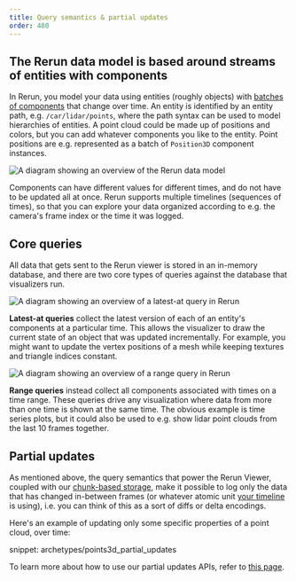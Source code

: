```yaml
---
title: Query semantics & partial updates
order: 480
---
```


## The Rerun data model is based around streams of entities with components

In Rerun, you model your data using entities (roughly objects) with [batches of components](./batches.md) that change over time.
An entity is identified by an entity path, e.g. `/car/lidar/points`, where the path syntax can be used to model hierarchies of entities.
A point cloud could be made up of positions and colors, but you can add whatever components you like to the entity.
Point positions are e.g. represented as a batch of `Position3D` component instances.

<picture>
  <img src="https://static.rerun.io/data-model/f64dfbf4a9aa09c9765508d49de6e35e8b76d159/full.png" alt="A diagram showing an overview of the Rerun data model">
  <source media="(max-width: 480px)" srcset="https://static.rerun.io/data-model/f64dfbf4a9aa09c9765508d49de6e35e8b76d159/480w.png">
  <source media="(max-width: 768px)" srcset="https://static.rerun.io/data-model/f64dfbf4a9aa09c9765508d49de6e35e8b76d159/768w.png">
  <source media="(max-width: 1024px)" srcset="https://static.rerun.io/data-model/f64dfbf4a9aa09c9765508d49de6e35e8b76d159/1024w.png">
  <source media="(max-width: 1200px)" srcset="https://static.rerun.io/data-model/f64dfbf4a9aa09c9765508d49de6e35e8b76d159/1200w.png">
</picture>

Components can have different values for different times, and do not have to be updated all at once.
Rerun supports multiple timelines (sequences of times), so that you can explore your data organized according to e.g. the camera's frame index or the time it was logged.


## Core queries

All data that gets sent to the Rerun viewer is stored in an in-memory database, and there are two core types of queries against the database that visualizers run.

<picture>
  <img src="https://static.rerun.io/latest-at/2720caee9646a09792cc8fd71ad50503f1cf4dcd/full.png" alt="A diagram showing an overview of a latest-at query in Rerun">
  <source media="(max-width: 480px)" srcset="https://static.rerun.io/latest-at/2720caee9646a09792cc8fd71ad50503f1cf4dcd/480w.png">
  <source media="(max-width: 768px)" srcset="https://static.rerun.io/latest-at/2720caee9646a09792cc8fd71ad50503f1cf4dcd/768w.png">
  <source media="(max-width: 1024px)" srcset="https://static.rerun.io/latest-at/2720caee9646a09792cc8fd71ad50503f1cf4dcd/1024w.png">
  <source media="(max-width: 1200px)" srcset="https://static.rerun.io/latest-at/2720caee9646a09792cc8fd71ad50503f1cf4dcd/1200w.png">
</picture>

**Latest-at queries** collect the latest version of each of an entity's components at a particular time.
This allows the visualizer to draw the current state of an object that was updated incrementally.
For example, you might want to update the vertex positions of a mesh while keeping textures and triangle indices constant.

<picture>
  <img src="https://static.rerun.io/range/cbe71efc5afe21135568c07cc6381306a3057fde/full.png" alt="A diagram showing an overview of a range query in Rerun">
  <source media="(max-width: 480px)" srcset="https://static.rerun.io/range/cbe71efc5afe21135568c07cc6381306a3057fde/480w.png">
  <source media="(max-width: 768px)" srcset="https://static.rerun.io/range/cbe71efc5afe21135568c07cc6381306a3057fde/768w.png">
  <source media="(max-width: 1024px)" srcset="https://static.rerun.io/range/cbe71efc5afe21135568c07cc6381306a3057fde/1024w.png">
  <source media="(max-width: 1200px)" srcset="https://static.rerun.io/range/cbe71efc5afe21135568c07cc6381306a3057fde/1200w.png">
</picture>

**Range queries** instead collect all components associated with times on a time range.
These queries drive any visualization where data from more than one time is shown at the same time.
The obvious example is time series plots,
but it could also be used to e.g. show lidar point clouds from the last 10 frames together.


## Partial updates

As mentioned above, the query semantics that power the Rerun Viewer, coupled with our [chunk-based storage](./chunks.md), make it possible to log only the data that has changed in-between frames (or whatever atomic unit [your timeline](./timelines.md) is using), i.e. you can think of this as a sort of diffs or delta encodings.

Here's an example of updating only some specific properties of a point cloud, over time:

snippet: archetypes/points3d_partial_updates

To learn more about how to use our partial updates APIs, refer to [this page](../howto/logging/send-partial-updates.md).
